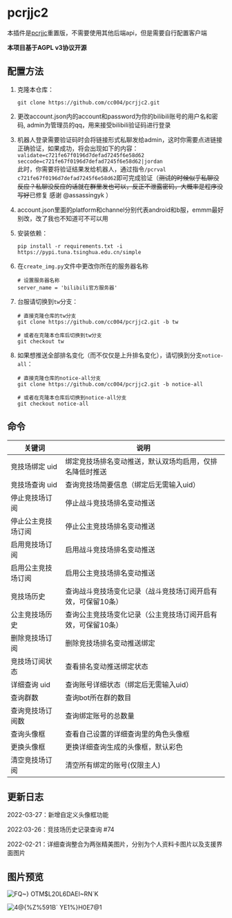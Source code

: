 # pcrjjc2

本插件是[pcrjjc](https://github.com/lulu666lulu/pcrjjc)重置版，不需要使用其他后端api，但是需要自行配置客户端  

**本项目基于AGPL v3协议开源**

## 配置方法

1. 克隆本仓库：

   ```
   git clone https://github.com/cc004/pcrjjc2.git
   ```

2. 更改account.json内的account和password为你的bilibili账号的用户名和密码, admin为管理员的qq，用来接受bilibili验证码进行登录

3. 机器人登录需要验证码时会将链接形式私聊发给admin，这时你需要点进链接正确验证，如果成功，将会出现如下的内容：  
   `
     validate=c721fe67f0196d7defad7245f6e58d62
     seccode=c721fe67f0196d7defad7245f6e58d62|jordan
     `  
     此时，你需要将验证结果发给机器人，通过指令`/pcrval c721fe67f0196d7defad7245f6e58d62`即可完成验证（~~测试的时候似乎私聊没反应？私聊没反应的话就在群里发也可以，反正不泄露密码，大概率是程序没写好~~已修复 感谢 @assassingyk ）

4. account.json里面的platform和channel分别代表android和b服，emmm最好别改，改了我也不知道可不可以用

5. 安装依赖：

   ```
   pip install -r requirements.txt -i https://pypi.tuna.tsinghua.edu.cn/simple
   ```

6. 在`create_img.py`文件中更改你所在的服务器名称

   ```
   # 设置服务器名称
   server_name = 'bilibili官方服务器'
   ```

7. 台服请切换到`tw`分支：

   ```
   # 直接克隆仓库的tw分支
   git clone https://github.com/cc004/pcrjjc2.git -b tw
   
   # 或者在克隆本仓库后切换到tw分支
   git checkout tw
   ```

8. 如果想推送全部排名变化（而不仅仅是上升排名变化），请切换到分支`notice-all`：

   ```
   # 直接克隆仓库的notice-all分支
   git clone https://github.com/cc004/pcrjjc2.git -b notice-all
   
   # 或者在克隆本仓库后切换到notice-all分支
   git checkout notice-all
   ```

## 命令

| 关键词             | 说明                                                         |
| ------------------ | ------------------------------------------------------------ |
| 竞技场绑定 uid     | 绑定竞技场排名变动推送，默认双场均启用，仅排名降低时推送     |
| 竞技场查询 uid     | 查询竞技场简要信息（绑定后无需输入uid）                      |
| 停止竞技场订阅     | 停止战斗竞技场排名变动推送                                   |
| 停止公主竞技场订阅 | 停止公主竞技场排名变动推送                                   |
| 启用竞技场订阅     | 启用战斗竞技场排名变动推送                                   |
| 启用公主竞技场订阅 | 启用公主竞技场排名变动推送                                   |
| 竞技场历史         | 查询战斗竞技场变化记录（战斗竞技场订阅开启有效，可保留10条） |
| 公主竞技场历史     | 查询公主竞技场变化记录（公主竞技场订阅开启有效，可保留10条） |
| 删除竞技场订阅     | 删除竞技场排名变动推送绑定                                   |
| 竞技场订阅状态     | 查看排名变动推送绑定状态                                     |
| 详细查询 uid       | 查询账号详细状态（绑定后无需输入uid）                        |
| 查询群数           | 查询bot所在群的数目                                          |
| 查询竞技场订阅数   | 查询绑定账号的总数量                                         |
| 查询头像框         | 查看自己设置的详细查询里的角色头像框                         |
| 更换头像框         | 更换详细查询生成的头像框，默认彩色                           |
| 清空竞技场订阅     | 清空所有绑定的账号(仅限主人)                                 |

## 更新日志

2022-03-27：新增自定义头像框功能

2022:03-26：竞技场历史记录查询 #74

2022-02-21：详细查询整合为两张精美图片，分别为个人资料卡图片以及支援界面图片

## 图片预览
![FQ~} OTM$L20L6DAEI~RN`K](https://user-images.githubusercontent.com/71607036/154993217-a123399a-f187-42d0-a1c9-1611591a33c6.PNG)

![4@{%Z%591B` YE1%}H0E7@1](https://user-images.githubusercontent.com/71607036/154993258-9ab18fae-aa27-480f-b380-68086ff92b84.jpg)
